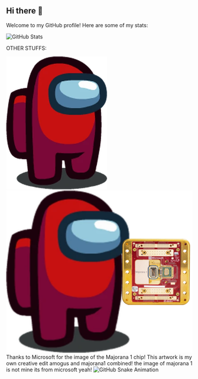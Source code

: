 ## Hi there 👋
Welcome to my GitHub profile! Here are some of my stats:

![GitHub Stats](https://github-readme-stats.vercel.app/api?username=ZenithQuantumx&show_icons=true&theme=dark&cache_seconds=1800)

OTHER STUFFS:

![Amogus-Red](https://github.com/ZenithQuantumx/ZenithQuantumx/blob/main/Amogus-Red.png)
![Amogus-Red+Quantum-Chip"majorana1"](https://github.com/ZenithQuantumx/ZenithQuantumx/blob/main/Amogus-Red-Holding-Majorana1.png)
Thanks to Microsoft for the image of the Majorana 1 chip! This artwork is my own creative edit amogus and majorana1 combined! the image of majorana 1 is not mine its from microsoft yeah!
![GitHub Snake Animation](https://raw.githubusercontent.com/ZenithQuantumx/snk/output/github-contribution-grid-snake.svg)

